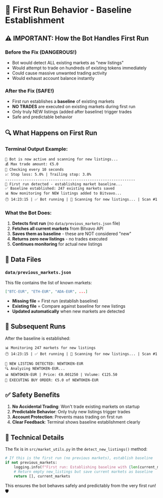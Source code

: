 # 🔄 First Run Behavior - Baseline Establishment

## ⚠️ IMPORTANT: How the Bot Handles First Run

### **Before the Fix (DANGEROUS!)**
- Bot would detect ALL existing markets as "new listings" 
- Would attempt to trade on hundreds of existing tokens immediately
- Could cause massive unwanted trading activity
- Would exhaust account balance instantly

### **After the Fix (SAFE!)**
- First run establishes a **baseline** of existing markets
- **NO TRADES** are executed on existing markets during first run
- Only truly NEW listings (added after baseline) trigger trades
- Safe and predictable behavior

## 🔍 **What Happens on First Run**

### **Terminal Output Example:**
```
🤖 Bot is now active and scanning for new listings...
💰 Max trade amount: €5.0
🔄 Checking every 10 seconds  
📈 Stop loss: 5.0% | Trailing stop: 3.0%
------------------------------------------------------------
🔄 First run detected - establishing market baseline...
✅ Baseline established: 247 existing markets saved
📊 Now monitoring for NEW listings added to Bitvavo...
🕐 14:23:15 | ✅ Bot running | 👀 Scanning for new listings... | Scan #1
```

### **What the Bot Does:**
1. **Detects first run** (no `data/previous_markets.json` file)
2. **Fetches all current markets** from Bitvavo API
3. **Saves them as baseline** - these are NOT considered "new"
4. **Returns zero new listings** - no trades executed
5. **Continues monitoring** for actual new listings

## 📂 **Data Files**

### **`data/previous_markets.json`**
This file contains the list of known markets:
```json
["BTC-EUR", "ETH-EUR", "ADA-EUR", ...]
```

- **Missing file** = First run (establish baseline)
- **Existing file** = Compare against baseline for new listings
- **Updated automatically** when new markets are detected

## 🚀 **Subsequent Runs**

After the baseline is established:
```
📊 Monitoring 247 markets for new listings
🕐 14:23:15 | ✅ Bot running | 👀 Scanning for new listings... | Scan #1

🚨 NEW LISTING DETECTED: NEWTOKEN-EUR
🔍 Analyzing NEWTOKEN-EUR...
📊 NEWTOKEN-EUR | Price: €0.001250 | Volume: €125.50
💸 EXECUTING BUY ORDER: €5.0 of NEWTOKEN-EUR
```

## ✅ **Safety Benefits**

1. **No Accidental Trading**: Won't trade existing markets on startup
2. **Predictable Behavior**: Only truly new listings trigger trades  
3. **Account Protection**: Prevents mass trading on first run
4. **Clear Feedback**: Terminal shows baseline establishment clearly

## 🔧 **Technical Details**

The fix is in `src/market_utils.py` in the `detect_new_listings()` method:

```python
# If this is the first run (no previous markets), establish baseline
if not previous_markets:
    logging.info(f"First run: Establishing baseline with {len(current_markets)} existing markets")
    # Return empty new_listings but save current markets as baseline
    return [], current_markets
```

This ensures the bot behaves safely and predictably from the very first run! 🛡️